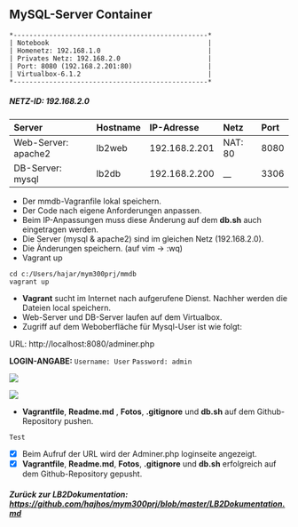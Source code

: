  ## MySQL-Server Container

```
*-------------------------------------------------*
| Notebook                                        |
| Homenetz: 192.168.1.0                           |
| Privates Netz: 192.168.2.0                      |                 
| Port: 8080 (192.168.2.201:80)                   |
| Virtualbox-6.1.2                                |
*-------------------------------------------------*	
```
##### NETZ-ID: 192.168.2.0
| Server              | Hostname            | IP-Adresse          | Netz                | Port                |
|:--------------------|:--------------------|:--------------------|:--------------------|:--------------------|
| Web-Server: apache2 | lb2web              | 192.168.2.201       | NAT: 80             | 8080                |
| DB-Server: mysql    | lb2db               | 192.168.2.200       | __                  | 3306                |

- Der mmdb-Vagranfile lokal speichern.
- Der Code nach eigene Anforderungen anpassen. 
- Beim IP-Anpassungen muss diese Änderung auf dem **db.sh** auch eingetragen werden.
- Die Server (mysql & apache2) sind im gleichen Netz (192.168.2.0).
- Die Änderungen speichern. (auf vim -> :wq)
- Vagrant up
``` 
cd c:/Users/hajar/mym300prj/mmdb 
vagrant up 
```
- **Vagrant** sucht im Internet nach aufgerufene Dienst. Nachher werden die Dateien local speichern.
- Web-Server und DB-Server laufen auf dem Virtualbox.
- Zugriff auf dem Weboberfläche für Mysql-User ist wie folgt:

<p> URL: http://localhost:8080/adminer.php <br>
 
**LOGIN-ANGABE:**  `Username: User` `Password: admin`

![](login.JPG)

![](eingelogt.JPG)

- **Vagrantfile**, **Readme.md** , **Fotos**, **.gitignore** und **db.sh** auf dem Github-Repository pushen.

`Test`
- [x] Beim Aufruf der URL wird der Adminer.php loginseite angezeigt.
- [x] **Vagrantfile**, **Readme.md**, **Fotos**, **.gitignore** und **db.sh** erfolgreich auf dem Github-Repository gepusht.

##### Zurück zur LB2Dokumentation: https://github.com/hajhos/mym300prj/blob/master/LB2Dokumentation.md
